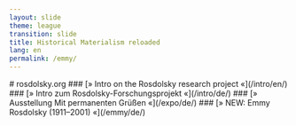 ```yaml
---
layout: slide
theme: league
transition: slide
title: Historical Materialism reloaded
lang: en
permalink: /emmy/
---
```


<section data-markdown>
# rosdolsky.org
### [» Intro on the Rosdolsky research project «](/intro/en/)
### [» Intro zum Rosdolsky-Forschungsprojekt «](/intro/de/)
### [» Ausstellung Mit permanenten Grüßen «](/expo/de/)
### [» NEW: Emmy Rosdolsky (1911–2001) «](/emmy/de/)
</section>
